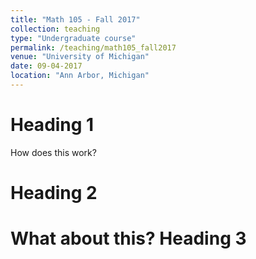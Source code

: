```yaml
---
title: "Math 105 - Fall 2017"
collection: teaching
type: "Undergraduate course"
permalink: /teaching/math105_fall2017
venue: "University of Michigan"
date: 09-04-2017
location: "Ann Arbor, Michigan"
---
```



Heading 1
======
How does this work?

Heading 2
======
What about this?
Heading 3
======
